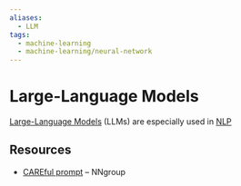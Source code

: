 ```yaml
---
aliases:
  - LLM
tags:
  - machine-learning
  - machine-learning/neural-network
---
```


# Large-Language Models

[Large-Language Models](https://en.wikipedia.org/wiki/Large_language_model) (LLMs) are especially used in [NLP](/engineering/machine-learning/applications/nlp.md)

## Resources

- [CAREful prompt](https://www.nngroup.com/articles/careful-prompts/) – NNgroup
